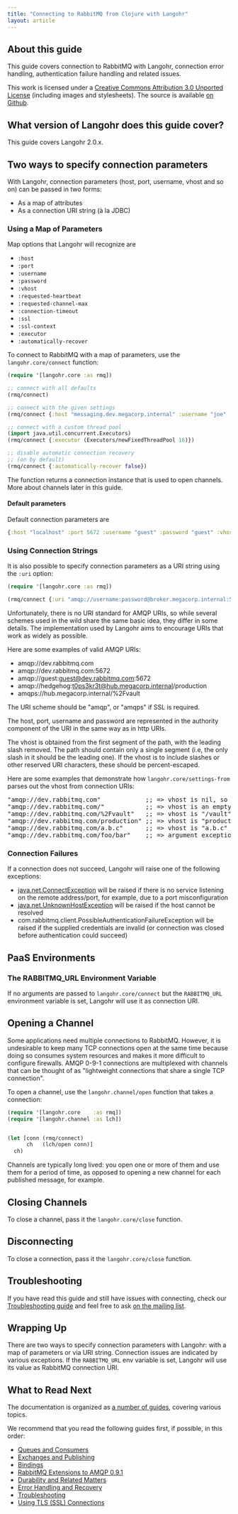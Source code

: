 ```yaml
---
title: "Connecting to RabbitMQ from Clojure with Langohr"
layout: article
---
```


## About this guide

This guide covers connection to RabbitMQ with Langohr, connection error handling, authentication failure handling and related issues.

This work is licensed under a <a rel="license" href="http://creativecommons.org/licenses/by/3.0/">Creative Commons Attribution 3.0 Unported License</a>
(including images and stylesheets). The source is available [on Github](https://github.com/clojurewerkz/langohr.docs).


## What version of Langohr does this guide cover?

This guide covers Langohr 2.0.x.



## Two ways to specify connection parameters

With Langohr, connection parameters (host, port, username, vhost and so on) can be passed in two forms:

 * As a map of attributes
 * As a connection URI string (à la JDBC)


### Using a Map of Parameters

Map options that Langohr will recognize are

 * `:host`
 * `:port`
 * `:username`
 * `:password`
 * `:vhost`
 * `:requested-heartbeat`
 * `:requested-channel-max`
 * `:connection-timeout`
 * `:ssl`
 * `:ssl-context`
 * `:executor`
 * `:automatically-recover`

To connect to RabbitMQ with a map of parameters, use the `langohr.core/connect` function:

``` clojure
(require '[langohr.core :as rmq])

;; connect with all defaults
(rmq/connect)

;; connect with the given settings
(rmq/connect {:host "messaging.dev.megacorp.internal" :username "joe" :password "t0ps3krEt"})

;; connect with a custom thread pool
(import java.util.concurrent.Executors)
(rmq/connect {:executor (Executors/newFixedThreadPool 16)})

;; disable automatic connection recovery
;; (on by default)
(rmq/connect {:automatically-recover false})
```

The function returns a connection instance that is used to open channels. More about channels later in this guide.


#### Default parameters

Default connection parameters are

``` clojure
{:host "localhost" :port 5672 :username "guest" :password "guest" :vhost "/"}
```


### Using Connection Strings

It is also possible to specify connection parameters as a URI string using the `:uri` option:

``` clojure
(require '[langohr.core :as rmq])

(rmq/connect {:uri "amqp://username:password@broker.megacorp.internal:5672/development"})
```


Unfortunately, there is no URI standard for AMQP URIs, so while several schemes used in the wild share the same basic idea, they differ in some details.
The implementation used by Langohr aims to encourage URIs that work as widely as possible.

Here are some examples of valid AMQP URIs:

 * amqp://dev.rabbitmq.com
 * amqp://dev.rabbitmq.com:5672
 * amqp://guest:guest@dev.rabbitmq.com:5672
 * amqp://hedgehog:t0ps3kr3t@hub.megacorp.internal/production
 * amqps://hub.megacorp.internal/%2Fvault

The URI scheme should be "amqp", or "amqps" if SSL is required.

The host, port, username and password are represented in the authority component of the URI in the same way as in http URIs.

The vhost is obtained from the first segment of the path, with the leading slash removed.  The path should contain only a single segment (i.e, the only slash in it should be the leading one). If the vhost is to include slashes or other reserved URI characters, these should be percent-escaped.

Here are some examples that demonstrate how `langohr.core/settings-from` parses out the vhost from connection URIs:

<pre>
"amqp://dev.rabbitmq.com"            ;; => vhost is nil, so default ("/") will be used
"amqp://dev.rabbitmq.com/"           ;; => vhost is an empty string
"amqp://dev.rabbitmq.com/%2Fvault"   ;; => vhost is "/vault"
"amqp://dev.rabbitmq.com/production" ;; => vhost is "production"
"amqp://dev.rabbitmq.com/a.b.c"      ;; => vhost is "a.b.c"
"amqp://dev.rabbitmq.com/foo/bar"    ;; => argument exception
</pre>


### Connection Failures

If a connection does not succeed, Langohr will raise one of the following exceptions:

 * [java.net.ConnectException](http://docs.oracle.com/javase/7/docs/api/java/net/ConnectException.html) will be raised if there is no service listening on the remote address/port, for example, due to a port misconfiguration
 * [java.net.UnknownHostException](http://docs.oracle.com/javase/7/docs/api/java/net/UnknownHostException.html) will be raised if the host cannot be resolved
 * com.rabbitmq.client.PossibleAuthenticationFailureException will be raised if the supplied credentials are invalid (or connection was closed before authentication could succeed)


## PaaS Environments

### The RABBITMQ_URL Environment Variable

If no arguments are passed to `langohr.core/connect` but the `RABBITMQ_URL` environment variable is set, Langohr will use it as connection
URI.

## Opening a Channel

Some applications need multiple connections to RabbitMQ. However, it is undesirable to keep many TCP connections open at the same time because
doing so consumes system resources and makes it more difficult to configure firewalls. AMQP 0-9-1 connections are multiplexed with channels that can
be thought of as "lightweight connections that share a single TCP connection".

To open a channel, use the `langohr.channel/open` function that takes a connection:

``` clojure
(require '[langohr.core    :as rmq])
(require '[langohr.channel :as lch])


(let [conn (rmq/connect)
      ch   (lch/open conn)]
  ch)
```

Channels are typically long lived: you open one or more of them and use them for a period of time, as opposed to opening
a new channel for each published message, for example.


## Closing Channels

To close a channel, pass it the `langohr.core/close` function.


## Disconnecting

To close a connection, pass it the `langohr.core/close` function.


## Troubleshooting

If you have read this guide and still have issues with connecting, check our [Troubleshooting guide](/articles/troubleshooting.html)
and feel free to ask [on the mailing list](https://groups.google.com/forum/#!forum/clojure-rabbitmq).


## Wrapping Up

There are two ways to specify connection parameters with Langohr: with a map of parameters or via URI string.
Connection issues are indicated by various exceptions. If the `RABBITMQ_URL` env variable is set, Langohr
will use its value as RabbitMQ connection URI.


## What to Read Next

The documentation is organized as [a number of guides](/articles/guides.html), covering various topics.

We recommend that you read the following guides first, if possible, in this order:

 * [Queues and Consumers](/articles/queues.html)
 * [Exchanges and Publishing](/articles/exchanges.html)
 * [Bindings](/articles/bindings.html)
 * [RabbitMQ Extensions to AMQP 0.9.1](/articles/rabbitmq_extensions.html)
 * [Durability and Related Matters](/articles/durability.html)
 * [Error Handling and Recovery](/articles/error_handling.html)
 * [Troubleshooting](/articles/troubleshooting.html)
 * [Using TLS (SSL) Connections](/articles/tls.html)
